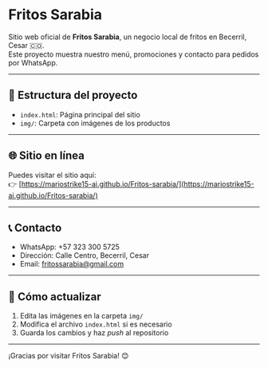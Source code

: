 # Fritos Sarabia

Sitio web oficial de **Fritos Sarabia**, un negocio local de fritos en Becerril, Cesar 🇨🇴.  
Este proyecto muestra nuestro menú, promociones y contacto para pedidos por WhatsApp.

---

## 📁 Estructura del proyecto

- `index.html`: Página principal del sitio
- `img/`: Carpeta con imágenes de los productos

---

## 🌐 Sitio en línea

Puedes visitar el sitio aquí:  
👉 [https://mariostrike15-ai.github.io/Fritos-sarabia/](https://mariostrike15-ai.github.io/Fritos-sarabia/)

---

## 📞 Contacto

- WhatsApp: +57 323 300 5725  
- Dirección: Calle Centro, Becerril, Cesar  
- Email: fritossarabia@gmail.com

---

## 🔄 Cómo actualizar

1. Edita las imágenes en la carpeta `img/`
2. Modifica el archivo `index.html` si es necesario
3. Guarda los cambios y haz *push* al repositorio

---

¡Gracias por visitar Fritos Sarabia! 😊
